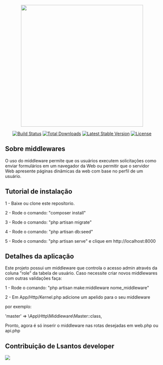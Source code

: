 <p align="center"><a href="https://laravel.com" target="_blank"><img src="https://raw.githubusercontent.com/laravel/art/master/logo-lockup/5%20SVG/2%20CMYK/1%20Full%20Color/laravel-logolockup-cmyk-red.svg" width="400"></a></p>

<p align="center">
<a href="https://travis-ci.org/laravel/framework"><img src="https://travis-ci.org/laravel/framework.svg" alt="Build Status"></a>
<a href="https://packagist.org/packages/laravel/framework"><img src="https://img.shields.io/packagist/dt/laravel/framework" alt="Total Downloads"></a>
<a href="https://packagist.org/packages/laravel/framework"><img src="https://img.shields.io/packagist/v/laravel/framework" alt="Latest Stable Version"></a>
<a href="https://packagist.org/packages/laravel/framework"><img src="https://img.shields.io/packagist/l/laravel/framework" alt="License"></a>
</p>

## Sobre middlewares

O uso do middleware permite que os usuários executem solicitações como enviar formulários em um navegador da Web ou permitir que o servidor Web apresente páginas dinâmicas da web com base no perfil de um usuário.

## Tutorial de instalação

1 - Baixe ou clone este reposítorio.   

2 - Rode o comando: "composer install"  

3 - Rode o comando: "php artisan migrate"  

4 - Rode o comando: "php artisan db:seed"  

5 - Rode o comando: "php artisan serve" e clique em http://localhost:8000


## Detalhes da aplicação

Este projeto possui um middleware que controla o acesso admin através da coluna "role" da tabela de usuário. Caso necessite criar novos middlewares com outras validações faça:

1 - Rode o comando: "php artisan make:middleware nome_middleware"  

2 - Em App/Http/Kernel.php adicione um apelido para o seu middleware  


por exemplo:   

'master' => \App\Http\Middleware\Master::class,

Pronto, agora é só inserir o middleware nas rotas desejadas em web.php ou api.php


## Contribuição de Lsantos developer
<a href="https://github.com/remarkablemark.png?size=50">
  <img src="https://avatars.githubusercontent.com/u/59149941?v=4">
</a>



